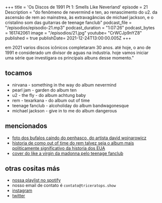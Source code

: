 +++
title = 'Os Discos de 1991 Pt 1: Smells Like Neverland'
episode = 21
Description = "do fenômeno de nevermind e ten, ao renascimento do u2. da ascensão de rem ao mainstrea, às extravagâncias de michael jackson, e o cristalino som das guitarras de teenage fanclub"
podcast_file = "/episodios/episodio-21.mp3"
podcast_duration = "1:07:26"
podcast_bytes = 161742061
image = "/episodios/21.jpg"
youtube= "CrWCJp9nYZ8"
published = true
publishDate= 2021-12-24T13:00:00.005Z
+++

em 2021 varios discos icônicos completaram 30 anos. até hoje, o ano de 1991 e considerado um divisor de aguas na industria. hoje vamos iniciar uma série que investigara os principais albuns desse momento."

## tocamos
* nirvana - something in the way do album nevermind
* pearl jam - garden do album ten
* u2 - the fly - do album achtung baby
* rem - texarkana - do album out of time
* teenage fanclub - alcoholiday do album bandwagonesque
* michael jackson - give in to me do album dangerous

## mencionados
* [foto dos bufalos caindo do penhasco, do artista david wojnarowicz](https://benton.uconn.edu/wp-content/uploads/sites/2454/2020/10/2002.22_Wojnarowicz.jpg)
* [historia de como out of time do rem talvez seja o album mais politicamente significativo da historia dos EUA](https://99percentinvisible.org/episode/longbox/)
* [cover do like a virgin da madonna pelo teenage fanclub](https://www.youtube.com/watch?v=3qXELQqLTF0)

## otras cositas más
* [nossa playlist no spotify](https://open.spotify.com/playlist/0UiztKuga6LmTAxWTsUQdw?si=fb96026bc1994d90)
* nosso email de contato é `contato@triceratops.show`
* [instagram](https://www.instagram.com/triceratops.show/)
* [twitter](https://twitter.com/TriceratopsShow/)
